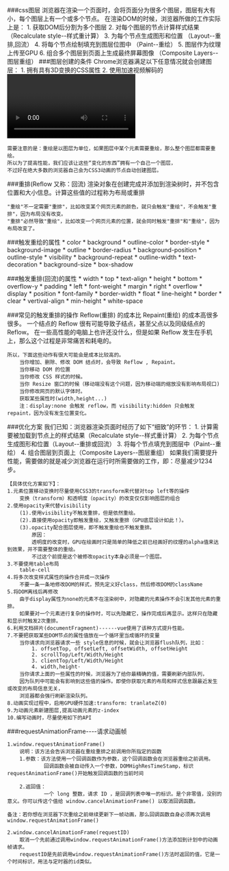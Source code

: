 ###css图层
	浏览器在渲染一个页面时，会将页面分为很多个图层，图层有大有小，每个图层上有一个或多个节点。
	在渲染DOM的时候，浏览器所做的工作实际上是：
		1. 获取DOM后分割为多个图层
		2. 对每个图层的节点计算样式结果		（Recalculate style--样式重计算）
		3. 为每个节点生成图形和位置			（Layout--重排,回流）
		4. 将每个节点绘制填充到图层位图中		（Paint--重绘）
		5. 图层作为纹理上传至GPU
		6. 组合多个图层到页面上生成最终屏幕图像	（Composite Layers--图层重组）
###图层创建的条件
	Chrome浏览器满足以下任意情况就会创建图层：
		1. 拥有具有3D变换的CSS属性
		2. 使用加速视频解码的<video>节点
		3. <canvas>节点
		4. CSS3动画的节点
		5. 拥有CSS加速属性的元素(will-change)
###重绘(Repaint)
	重绘是一个元素外观的改变所触发的浏览器行为，例如改变outline、背景色等属性。浏览器会根据元素的新属性重新绘制，
	使元素呈现新的外观。重绘不会带来重新布局，所以并不一定伴随重排。
	
	需要注意的是：重绘是以图层为单位，如果图层中某个元素需要重绘，那么整个图层都需要重绘。
	所以为了提高性能，我们应该让这些“变化的东西”拥有一个自己一个图层，
	不过好在绝大多数的浏览器自己会为CSS3动画的节点自动创建图层。

###重排(Reflow 又称：回流)
	渲染对象在创建完成并添加到渲染树时，并不包含位置和大小信息。计算这些值的过程称为布局或重排
	
	"重绘"不一定需要"重排"，比如改变某个网页元素的颜色，就只会触发"重绘"，不会触发"重排"，因为布局没有改变。
	"重排"必然导致"重绘"，比如改变一个网页元素的位置，就会同时触发"重排"和"重绘"，因为布局改变了。

###触发重绘的属性
        * color							* background								* outline-color
        * border-style					* background-image							* outline
        * border-radius					* background-position						* outline-style
        * visibility					* background-repeat							* outline-width
        * text-decoration				* background-size							* box-shadow

###触发重排(回流)的属性
        * width						* top									* text-align
        * height					* bottom								* overflow-y
        * padding					* left									* font-weight
        * margin					* right									* overflow
        * display					* position								* font-family
        * border-width				* float									* line-height
        * border					* clear									* vertival-align
        * min-height														* white-space

###常见的触发重排的操作
	Reflow(重排) 的成本比 Repaint(重绘) 的成本高很多很多。
	一个结点的 Reflow 很有可能导致子结点，甚至父点以及同级结点的 Reflow。
	在一些高性能的电脑上也许还没什么，但是如果 Reflow 发生在手机上，那么这个过程是非常痛苦和耗电的。
	
	所以，下面这些动作有很大可能会是成本比较高的。
		当你增加、删除、修改 DOM 结点时，会导致 Reflow , Repaint。
		当你移动 DOM 的位置
		当你修改 CSS 样式的时候。
		当你 Resize 窗口的时候（移动端没有这个问题，因为移动端的缩放没有影响布局视口)
		当你修改网页的默认字体时。
		获取某些属性时(width,height...)
		注：display:none 会触发 reflow，而 visibility:hidden 只会触发 repaint，因为没有发生位置变化。

###优化方案
    我们已知：浏览器渲染页面时经历了如下“细致”的环节：
		1. 计算需要被加载到节点上的样式结果（Recalculate style--样式重计算）
		2. 为每个节点生成图形和位置（Layout--重排或回流）
		3. 将每个节点填充到图层中（Paint--重绘）
		4. 组合图层到页面上（Composite Layers--图层重组）
	如果我们需要提升性能，需要做的就是减少浏览器在运行时所需要做的工作，即：尽量减少1234步。

    【具体优化方案如下】：
	1.元素位置移动变换时尽量使用CSS3的transform来代替对top left等的操作
		变换（transform）和透明度（opacity）的改变仅仅影响图层的组合
	2.使用opacity来代替visibility
	    (1).使用visibility不触发重排，但是依然重绘。
	    (2).直接使用opacity即触发重绘，又触发重排（GPU底层设计如此！）。
	    (3).opacity配合图层使用，即不触发重绘也不触发重排。
            原因：
			透明度的改变时，GPU在绘画时只是简单的降低之前已经画好的纹理的alpha值来达到效果，并不需要整体的重绘。
			不过这个前提是这个被修改opacity本身必须是一个图层。
	3.不要使用table布局
		table-cell
	4.将多次改变样式属性的操作合并成一次操作
		不要一条一条地修改DOM的样式，预先定义好class，然后修改DOM的className
	5.将DOM离线后再修改
		由于display属性为none的元素不在渲染树中，对隐藏的元素操作不会引发其他元素的重排。
		如果要对一个元素进行复杂的操作时，可以先隐藏它，操作完成后再显示。这样只在隐藏和显示时触发2次重排。
	6.利用文档碎片(documentFragment)------vue使用了该种方式提升性能。
	7.不要把获取某些DOM节点的属性值放在一个循环里当成循环的变量
		当你请求向浏览器请求一些 style信息的时候，就会让浏览器flush队列，比如：
			1. offsetTop, offsetLeft, offsetWidth, offsetHeight
			2. scrollTop/Left/Width/Height
			3. clientTop/Left/Width/Height
			4. width,height·
        当你请求上面的一些属性的时候，浏览器为了给你最精确的值，需要刷新内部队列，
        因为队列中可能会有影响到这些值的操作。即使你获取元素的布局和样式信息跟最近发生或改变的布局信息无关，
        浏览器都会强行刷新渲染队列。
	8.动画实现过程中，启用GPU硬件加速:transform: tranlateZ(0)
	9.为动画元素新建图层,提高动画元素的z-index
    10.编写动画时，尽量使用如下的API
    
###requestAnimationFrame----请求动画帧
	 
    1.window.requestAnimationFrame() 
        说明：该方法会告诉浏览器在重绘重排之前调用你所指定的函数
        1.参数：该方法使用一个回调函数作为参数，这个回调函数会在浏览器重绘之前调用。
                回调函数会被自动传入一个参数，DOMHighResTimeStamp，标识requestAnimationFrame()开始触发回调函数的当前时间
    
        2.返回值：
                一个 long 整数，请求 ID ，是回调列表中唯一的标识。是个非零值，没别的意义。你可以传这个值给 window.cancelAnimationFrame() 以取消回调函数。
                
    备注：若你想在浏览器下次重绘之前继续更新下一帧动画，那么回调函数自身必须再次调用window.requestAnimationFrame()
 
    2.window.cancelAnimationFrame(requestID)
        取消一个先前通过调用window.requestAnimationFrame()方法添加到计划中的动画帧请求。
        requestID是先前调用window.requestAnimationFrame()方法时返回的值，它是一个时间标识，用法与定时器的id类似。